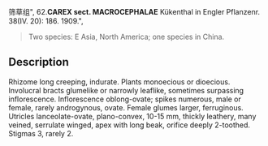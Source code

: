 筛草组",
62.**CAREX sect. MACROCEPHALAE** Kükenthal in Engler Pflanzenr. 38(IV. 20): 186. 1909.",

> Two species: E Asia, North America; one species in China.

## Description
Rhizome long creeping, indurate. Plants monoecious or dioecious. Involucral bracts glumelike or narrowly leaflike, sometimes surpassing inflorescence. Inflorescence oblong-ovate; spikes numerous, male or female, rarely androgynous, ovate. Female glumes larger, ferruginous. Utricles lanceolate-ovate, plano-convex, 10-15 mm, thickly leathery, many veined, serrulate winged, apex with long beak, orifice deeply 2-toothed. Stigmas 3, rarely 2.
